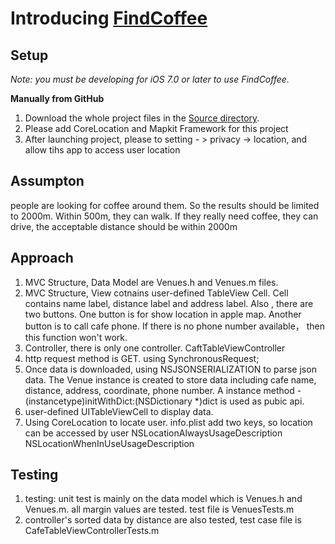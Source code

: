 Introducing [FindCoffee](https://github.com/frankCao1986/FindCoffee)
=================

Setup
-----
*Note: you must be developing for iOS 7.0 or later to use FindCoffee.*

**Manually from GitHub**

1.	Download the whole project files in the [Source directory](https://github.com/frankCao1986/FindCoffee).
2.  Please add CoreLocation and Mapkit Framework for this project
3.  After launching project, please to setting - > privacy -> location, and allow tihs app to access user location

Assumpton
-----
people are looking for coffee around them. So the results should be limited to 2000m. Within 500m, they can walk. If they really need coffee, they can drive, the acceptable distance should be within 2000m

Approach
-----

1.  MVC Structure, Data Model are Venues.h and Venues.m files.
2.  MVC Structure, View cotnains user-defined TableView Cell. Cell contains name label, distance label and address label. Also , there are two buttons. One button is for show location in apple map. Another button is to call cafe phone. If there is no phone number available， then this function won't work.
3.  Controller, there is only one controller. CaftTableViewController
4.  http request method is GET. using SynchronousRequest;
5.  Once data is downloaded, using NSJSONSERIALIZATION to parse json data. The Venue instance is created to store data including cafe name, distance, address, coordinate, phone number.
    A instance method -(instancetype)initWithDict:(NSDictionary *)dict is used as pubic api.
6.  user-defined UITableViewCell to display data.
7.  Using CoreLocation to locate user.
    info.plist add two keys, so location can be accessed by user
        <key></key>
        <key>NSLocationAlwaysUsageDescription</key>
        <key></key>
        <key>NSLocationWhenInUseUsageDescription</key>


Testing
-----
1.  testing: unit test is mainly on the data model which is Venues.h and Venues.m. all margin values are tested.
    test file is VenuesTests.m
2.  controller's sorted data by distance are also tested, test case file is CafeTableViewControllerTests.m
